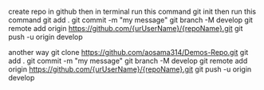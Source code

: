 create repo in github 
then 
in terminal run this command
git init
then run this command
git add .
git commit -m "my message"
git branch -M develop
git remote add origin https://github.com/{urUserName}/{repoName}.git
git push -u origin develop

another way
git clone https://github.com/aosama314/Demos-Repo.git
git add .
git commit -m "my message"
git branch -M develop
git remote add origin https://github.com/{urUserName}/{repoName}.git
git push -u origin develop
